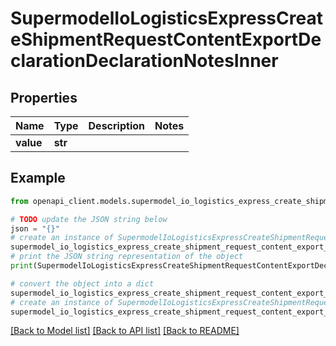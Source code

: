 # SupermodelIoLogisticsExpressCreateShipmentRequestContentExportDeclarationDeclarationNotesInner


## Properties

Name | Type | Description | Notes
------------ | ------------- | ------------- | -------------
**value** | **str** |  | 

## Example

```python
from openapi_client.models.supermodel_io_logistics_express_create_shipment_request_content_export_declaration_declaration_notes_inner import SupermodelIoLogisticsExpressCreateShipmentRequestContentExportDeclarationDeclarationNotesInner

# TODO update the JSON string below
json = "{}"
# create an instance of SupermodelIoLogisticsExpressCreateShipmentRequestContentExportDeclarationDeclarationNotesInner from a JSON string
supermodel_io_logistics_express_create_shipment_request_content_export_declaration_declaration_notes_inner_instance = SupermodelIoLogisticsExpressCreateShipmentRequestContentExportDeclarationDeclarationNotesInner.from_json(json)
# print the JSON string representation of the object
print(SupermodelIoLogisticsExpressCreateShipmentRequestContentExportDeclarationDeclarationNotesInner.to_json())

# convert the object into a dict
supermodel_io_logistics_express_create_shipment_request_content_export_declaration_declaration_notes_inner_dict = supermodel_io_logistics_express_create_shipment_request_content_export_declaration_declaration_notes_inner_instance.to_dict()
# create an instance of SupermodelIoLogisticsExpressCreateShipmentRequestContentExportDeclarationDeclarationNotesInner from a dict
supermodel_io_logistics_express_create_shipment_request_content_export_declaration_declaration_notes_inner_from_dict = SupermodelIoLogisticsExpressCreateShipmentRequestContentExportDeclarationDeclarationNotesInner.from_dict(supermodel_io_logistics_express_create_shipment_request_content_export_declaration_declaration_notes_inner_dict)
```
[[Back to Model list]](../README.md#documentation-for-models) [[Back to API list]](../README.md#documentation-for-api-endpoints) [[Back to README]](../README.md)


